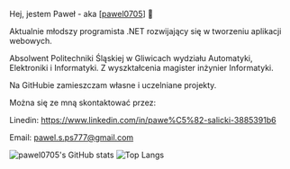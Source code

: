 Hej, jestem Paweł - aka [<a href="https://github.com/pawel0705">pawel0705</a>] 👋

Aktualnie młodszy programista .NET rozwijający się w tworzeniu aplikacji webowych.

Absolwent Politechniki Śląskiej w Gliwicach wydziału Automatyki, Elektroniki i Informatyki. Z wyszktałcenia magister inżynier Informatyki.

Na GitHubie zamieszczam własne i uczelniane projekty.

Można się ze mną skontaktować przez:

Linedin: https://www.linkedin.com/in/pawe%C5%82-salicki-3885391b6

Email: pawel.s.ps777@gmail.com


![pawel0705's GitHub stats](https://github-readme-stats.vercel.app/api?username=pawel0705&theme=graywhite)
![Top Langs](https://github-readme-stats.vercel.app/api/top-langs/?username=pawel0705&exclude_repo=Studia&layout=compact)
